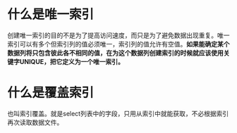 # 什么是唯一索引

创建唯一索引的目的不是为了提高访问速度，而只是为了避免数据出现重复。唯一索引可以有多个但索引列的值必须唯一，索引列的值允许有空值。**如果能确定某个数据列将只包含彼此各不相同的值，在为这个数据列创建索引的时候就应该使用关键字UNIQUE，把它定义为一个唯一索引。** 

# 什么是覆盖索引

也叫索引覆盖。就是select列表中的字段，只用从索引中就能获取，不必根据索引再次读取数据文件。  

